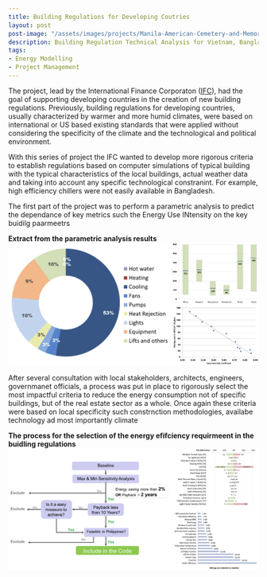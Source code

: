 ```yaml
---
title: Building Regulations for Developing Coutries
layout: post
post-image: "/assets/images/projects/Manila-American-Cemetery-and-Memorial-Taguig-Philippines.png"
description: Building Regulation Technical Analysis for Vietnam, Bangladesh and Philippines
tags:
- Energy Modelling
- Project Management
---
```


The project, lead by the International Finance Corporaton ([IFC](https://www.ifc.org/)), had the goal of supporting developing countries in the creation of new building regulations. Previously, building regulations for developing countries, usually characterized by warmer and more humid climates, were based on international or US based existing standards that were applied without considering the specificity of the climate and the technological and political environment.

With this series of project the IFC wanted to develop more rigorous criteria to establish regulations based on computer simulations of typical building with the typical characteristics of the local buildings, actual weather data and taking into account any specific technological constranint. For example, high efficiency chillers were not easily available in Bangladesh.

The first part of the project was to perform a parametric analysis to predict the dependance of key metrics such the Energy Use INtensity on the key buidilg paarmeetrs

**Extract from the parametric analysis results**<br>
![Parametetric Analysis](/assets/images/projects/building-regulations-parametric.png)

After several consultation with local stakeholders, architects, engineers, governmanet officials, a process was put in place to rigorously select the most impactful criteria to reduce the energy consumption not of specific buildings, but of the real estate sector as a whole. Once again these criteria were based on local specificity such constrnction methodologies, availabe technology ad most importantly climate

**The process for the selection of the energy efifciency requirmeent in the buidling regulations**<br>
![Parametetric Analysis](/assets/images/projects/building-regulations-workflow.png)


